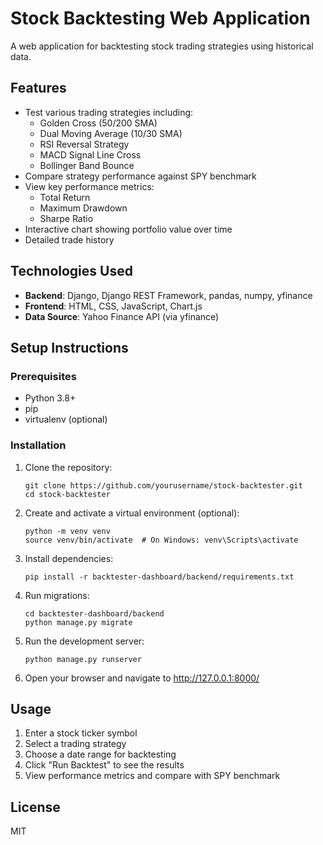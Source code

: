 # Stock Backtesting Web Application

A web application for backtesting stock trading strategies using historical data.

## Features

- Test various trading strategies including:
  - Golden Cross (50/200 SMA)
  - Dual Moving Average (10/30 SMA)
  - RSI Reversal Strategy
  - MACD Signal Line Cross
  - Bollinger Band Bounce
- Compare strategy performance against SPY benchmark
- View key performance metrics:
  - Total Return
  - Maximum Drawdown
  - Sharpe Ratio
- Interactive chart showing portfolio value over time
- Detailed trade history

## Technologies Used

- **Backend**: Django, Django REST Framework, pandas, numpy, yfinance
- **Frontend**: HTML, CSS, JavaScript, Chart.js
- **Data Source**: Yahoo Finance API (via yfinance)

## Setup Instructions

### Prerequisites

- Python 3.8+
- pip
- virtualenv (optional)

### Installation

1. Clone the repository:

   ```
   git clone https://github.com/yourusername/stock-backtester.git
   cd stock-backtester
   ```

2. Create and activate a virtual environment (optional):

   ```
   python -m venv venv
   source venv/bin/activate  # On Windows: venv\Scripts\activate
   ```

3. Install dependencies:

   ```
   pip install -r backtester-dashboard/backend/requirements.txt
   ```

4. Run migrations:

   ```
   cd backtester-dashboard/backend
   python manage.py migrate
   ```

5. Run the development server:

   ```
   python manage.py runserver
   ```

6. Open your browser and navigate to http://127.0.0.1:8000/

## Usage

1. Enter a stock ticker symbol
2. Select a trading strategy
3. Choose a date range for backtesting
4. Click "Run Backtest" to see the results
5. View performance metrics and compare with SPY benchmark

## License

MIT
